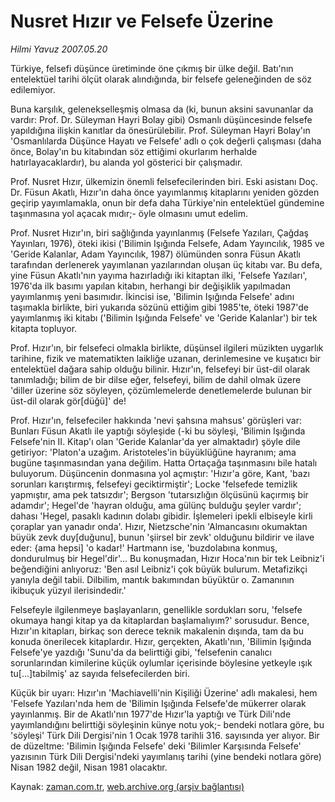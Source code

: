 # Nusret Hızır ve Felsefe Üzerine

*Hilmi Yavuz 2007.05.20*

<tr><td class="metin" colspan="2" style="padding-top: 20px; padding-left: 5px; padding-right: 10px;">Türkiye, felsefi düşünce üretiminde öne çıkmış bir ülke değil. Batı'nın entelektüel tarihi ölçüt olarak alındığında, bir felsefe geleneğinden de söz edilemiyor.</td></tr><tr><td class="metin" colspan="2" style="padding-top: 20px; padding-left: 5px; padding-right: 10px;"><p>Buna karşılık, gelenekselleşmiş olmasa da (ki, bunun aksini savunanlar da vardır: Prof. Dr. Süleyman Hayri Bolay gibi) Osmanlı düşüncesinde felsefe yapıldığına ilişkin kanıtlar da önesürülebilir. Prof. Süleyman Hayri Bolay'ın 'Osmanlılarda Düşünce Hayatı ve Felsefe' adlı o çok değerli çalışması (daha önce, Bolay'ın bu kitabından söz ettiğimi okurlarım herhalde hatırlayacaklardır), bu alanda yol gösterici bir çalışmadır.
<p> Prof. Nusret Hızır, ülkemizin önemli felsefecilerinden biri. Eski asistanı Doç. Dr. Füsun Akatlı, Hızır'ın daha önce yayımlanmış kitaplarını yeniden gözden geçirip yayımlamakla, onun bir defa daha Türkiye'nin entelektüel gündemine taşınmasına yol açacak mıdır;- öyle olmasını umut edelim.
<p> Prof. Nusret Hızır'ın, biri sağlığında yayınlanmış (Felsefe Yazıları, Çağdaş Yayınları, 1976), öteki ikisi ('Bilimin Işığında Felsefe, Adam Yayıncılık, 1985 ve 'Geride Kalanlar, Adam Yayıncılık, 1987) ölümünden sonra Füsun Akatlı tarafından derlenerek yayımlanan yazılarından oluşan üç kitabı var. Bu defa, yine Füsun Akatlı'nın yayıma hazırladığı iki kitaptan ilki, 'Felsefe Yazıları', 1976'da ilk basımı yapılan kitabın, herhangi bir değişiklik yapılmadan yayımlanmış yeni basımıdır. İkincisi ise, 'Bilimin Işığında Felsefe' adını taşımakla birlikte, biri yukarıda sözünü ettiğim gibi 1985'te, öteki 1987'de yayımlanmış iki kitabı ('Bilimin Işığında Felsefe' ve 'Geride Kalanlar') bir tek kitapta topluyor.
<p> Prof. Hızır'ın, bir felsefeci olmakla birlikte, düşünsel ilgileri müzikten uygarlık tarihine, fizik ve matematikten laikliğe uzanan, derinlemesine ve kuşatıcı bir entelektüel dağara sahip olduğu bilinir. Hızır'ın, felsefeyi bir üst-dil olarak tanımladığı; bilim de bir dilse eğer, felsefeyi, bilim de dahil olmak üzere 'diller üzerine söz söyleyen, çözümlemelerde denetlemelerde bulunan bir üst-dil olarak gör[düğü]' de!
<p> Prof. Hızır'ın, felsefeciler hakkında 'nevi şahsına mahsus' görüşleri var: Bunları Füsun Akatlı ile yaptığı söyleşide (-ki bu söyleşi, 'Bilimin Işığında Felsefe'nin II. Kitap'ı olan 'Geride Kalanlar'da yer almaktadır) şöyle dile getiriyor: 'Platon'a uzağım. Aristoteles'in büyüklüğüne hayranım; ama bugüne taşınmasından yana değilim. Hatta Ortaçağa taşınmasını bile hatalı buluyorum. Düşüncenin donmasına yol açmıştır: 'Hızır'a göre, Kant, 'bazı sorunları karıştırmış, felsefeyi geciktirmiştir'; Locke 'felsefede temizlik yapmıştır, ama pek tatsızdır'; Bergson 'tutarsızlığın ölçüsünü kaçırmış bir adamdır'; Hegel'de 'hayran olduğu, ama gülünç bulduğu şeyler vardır'; dahası 'Hegel, pasaklı kadının dolabı gibidir. İşlemeleri ipekli elbiseyle kirli çoraplar yan yanadır onda'. Hızır, Nietzsche'nin 'Almancasını okumaktan büyük zevk duy[duğunu], bunun 'şiirsel bir zevk' olduğunu bildirir ve ilave eder: {ama hepsi] 'o kadar!' Hartmann ise, 'buzdolabına konmuş, dondurulmuş bir Hegel'dir'... Bu konuşmadan, Hızır Hoca'nın bir tek Leibniz'i beğendiğini anlıyoruz: 'Ben asıl Leibniz'i çok büyük bulurum. Metafizikçi yanıyla değil tabii. Dilbilim, mantık bakımından büyüktür o. Zamanının ikibuçuk yüzyıl ilerisindedir.' 
<p> Felsefeyle ilgilenmeye başlayanların, genellikle sordukları soru, 'felsefe okumaya hangi kitap ya da kitaplardan başlamalıyım?' sorusudur. Bence, Hızır'ın kitapları, birkaç son derece teknik makalenin dışında, tam da bu konuda önerilecek kitaplardır. Hızır, gerçekten, Akatlı'nın, 'Bilimin Işığında Felsefe'ye yazdığı 'Sunu'da da belirttiği gibi, 'felsefenin canalıcı sorunlarından kimilerine küçük oylumlar içerisinde böylesine yetkeyle ışık tu[...]tabilmiş' az sayıda felsefecilerden biri.
<p> Küçük bir uyarı: Hızır'ın 'Machiavelli'nin Kişiliği Üzerine' adlı makalesi, hem 'Felsefe Yazıları'nda hem de 'Bilimin Işığında Felsefe'de mükerrer olarak yayınlanmış. Bir de Akatlı'nın 1977'de Hızır'la yaptığı ve Türk Dili'nde yayımlandığını belirttiği söyleşinin künye notu yok;- bendeki notlara göre, bu 'söyleşi' Türk Dili Dergisi'nin 1 Ocak 1978 tarihli 316. sayısında yer alıyor. Bir de düzeltme: 'Bilimin Işığında Felsefe' deki 'Bilimler Karşısında Felsefe' yazısının Türk Dili Dergisi'ndeki yayımlanış tarihi (yine bendeki notlara göre) Nisan 1982 değil, Nisan 1981 olacaktır.<br/></p></p></p></p></p></p></p></td></tr>

Kaynak: [zaman.com.tr](http://zaman.com.tr/yazar.do?yazino=541885), [web.archive.org (arşiv bağlantısı)](http://web.archive.org/web/20080922094450/http://zaman.com.tr:80/yazar.do?yazino=541885)
